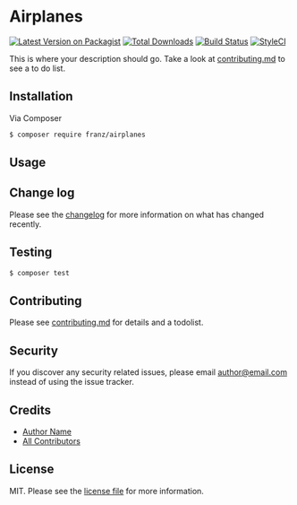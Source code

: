 # Airplanes

[![Latest Version on Packagist][ico-version]][link-packagist]
[![Total Downloads][ico-downloads]][link-downloads]
[![Build Status][ico-travis]][link-travis]
[![StyleCI][ico-styleci]][link-styleci]

This is where your description should go. Take a look at [contributing.md](contributing.md) to see a to do list.

## Installation

Via Composer

``` bash
$ composer require franz/airplanes
```

## Usage

## Change log

Please see the [changelog](changelog.md) for more information on what has changed recently.

## Testing

``` bash
$ composer test
```

## Contributing

Please see [contributing.md](contributing.md) for details and a todolist.

## Security

If you discover any security related issues, please email author@email.com instead of using the issue tracker.

## Credits

- [Author Name][link-author]
- [All Contributors][link-contributors]

## License

MIT. Please see the [license file](license.md) for more information.

[ico-version]: https://img.shields.io/packagist/v/franz/airplanes.svg?style=flat-square
[ico-downloads]: https://img.shields.io/packagist/dt/franz/airplanes.svg?style=flat-square
[ico-travis]: https://img.shields.io/travis/franz/airplanes/master.svg?style=flat-square
[ico-styleci]: https://styleci.io/repos/12345678/shield

[link-packagist]: https://packagist.org/packages/franz/airplanes
[link-downloads]: https://packagist.org/packages/franz/airplanes
[link-travis]: https://travis-ci.org/franz/airplanes
[link-styleci]: https://styleci.io/repos/12345678
[link-author]: https://github.com/franz
[link-contributors]: ../../contributors
